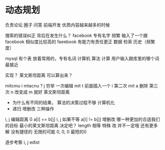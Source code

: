 # 动态规划

负责论坛 圈子 问答 前端开发 优质内容越来越多的时候

搜索的错误纠正 背后在发生什么？
facebook 专有名字 频繁
输入了一个跟facebook 相似度比较高的 
faeebook 有能力有责任更正
数据 检索 历史（频繁度）

mysql 有个表 放着常用的，专有名词
计算机 算法 计算 用户输入跟库里的哪个词 最接近

实现？
莱文斯坦距离  可以算出来？

mitcmu     i
mtacnu ?   j 穷举
一次编辑 mit t 前面插入一个 i
第二次 mit a 删除
第三次 n 改变成 m 就好
莱文斯坦距离

- 为什么有不同的结果，
  算法的决策过程不够 计算机化
- 递归 增删改 三种操作 

i, j 编辑距离 0 a[i] == b[j]
i, j 如果不等 a[i] != b[j]
    增删改 哪一种更加的合适我们的目标 最小的莱文斯坦距离 决定吧？
length 相等 特殊 改 并不一定哦 还有更多解
没有捷径的 无限的可能
0, 0, 0 最短的0

逐步考察 i, j edist

